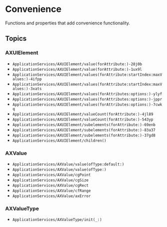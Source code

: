 # Convenience

Functions and properties that add convenience functionality.

## Topics

### AXUIElement

- ``ApplicationServices/AXUIElement/value(forAttribute:)-28j0b``
- ``ApplicationServices/AXUIElement/value(forAttribute:)-1ux9l``
- ``ApplicationServices/AXUIElement/values(forAttribute:startIndex:maxValues:)-4ifpp``
- ``ApplicationServices/AXUIElement/values(forAttribute:startIndex:maxValues:)-3xats``
- ``ApplicationServices/AXUIElement/values(forAttributes:options:)-ylyf``
- ``ApplicationServices/AXUIElement/values(forAttributes:options:)-jppr``
- ``ApplicationServices/AXUIElement/values(forAttributes:options:)-7cwkq``
- ``ApplicationServices/AXUIElement/valueCount(forAttribute:)-4jl89``
- ``ApplicationServices/AXUIElement/valueCount(forAttribute:)-543yp``
- ``ApplicationServices/AXUIElement/subelements(forAttribute:)-69enb``
- ``ApplicationServices/AXUIElement/subelements(forAttribute:)-83a37``
- ``ApplicationServices/AXUIElement/subelements(forAttribute:)-37gd8``
- ``ApplicationServices/AXUIElement/children()``

### AXValue

- ``ApplicationServices/AXValue/value(ofType:default:)``
- ``ApplicationServices/AXValue/value(ofType:)``
- ``ApplicationServices/AXValue/cgPoint``
- ``ApplicationServices/AXValue/cgSize``
- ``ApplicationServices/AXValue/cgRect``
- ``ApplicationServices/AXValue/cfRange``
- ``ApplicationServices/AXValue/axError``

### AXValueType

- ``ApplicationServices/AXValueType/init(_:)``